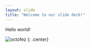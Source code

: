 ```yaml
---
layout: slide
title: "Welcome to our slide deck!"
---
```


Hello world!

![octofez](https://octodex.github.com/images/octofez.png)
{: .center}
